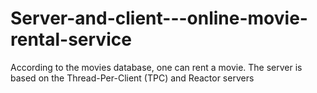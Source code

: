# Server-and-client---online-movie-rental-service
According to the movies database, one can rent a movie. The server is based on the Thread-Per-Client (TPC) and Reactor servers 
